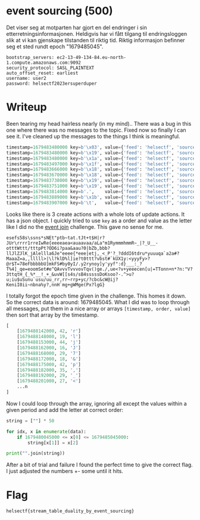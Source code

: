 # event sourcing (500)

Det viser seg at motparten har gjort en del endringer i sin etterretningsinformasjonen. Heldigvis har vi fått tilgang til endringsloggen slik at vi kan gjenskape tilstanden til riktig tid. Riktig informasjon befinner seg et sted rundt epoch "1679485045".

```
bootstrap_servers: ec2-13-49-134-84.eu-north-1.compute.amazonaws.com:9092
security_protocol: SASL_PLAINTEXT  
auto_offset_reset: earliest
username: user2
password: helsectf2023ersuperduper
```

# Writeup

Been tearing my head hairless nearly (in my mind).. There was a bug in this one where there was no messages to the topic. Fixed now so finally I can see it. I've cleaned up the messages to the things I think is meaningful.

```python
timestamp=1679483480000 key=b'\x03', value={'feed': 'helsectf', 'source': 'https://helsectf2023-6ac4e1c6d8855c1bd96a.ctfd.io/', 'action': 'create', 'intel': [{'type': 'flag', 'value': 's'}]}
timestamp=1679483480000 key=b'\x19', value={'feed': 'helsectf', 'source': 'https://helsectf2023-6ac4e1c6d8855c1bd96a.ctfd.io/', 'action': 'create', 'intel': [{'type': 'flag', 'value': '?'}]}
timestamp=1679483480000 key=b'\x1a', value={'feed': 'helsectf', 'source': 'https://helsectf2023-6ac4e1c6d8855c1bd96a.ctfd.io/', 'action': 'create', 'intel': [{'type': 'flag', 'value': '?'}]}
timestamp=1679483497000 key=b'\x1f', value={'feed': 'helsectf', 'source': 'https://helsectf2023-6ac4e1c6d8855c1bd96a.ctfd.io/', 'action': 'update', 'intel': [{'type': 'flag', 'value': 'y'}]}
timestamp=1679483666000 key=b'\x18', value={'feed': 'helsectf', 'source': 'https://helsectf2023-6ac4e1c6d8855c1bd96a.ctfd.io/', 'action': 'update', 'intel': [{'type': 'flag', 'value': '='}]}
timestamp=1679483670000 key=b'\x18', value={'feed': 'helsectf', 'source': 'https://helsectf2023-6ac4e1c6d8855c1bd96a.ctfd.io/', 'action': 'update', 'intel': [{'type': 'flag', 'value': 'a'}]}
timestamp=1679483738000 key=b'\x19', value={'feed': 'helsectf', 'source': 'https://helsectf2023-6ac4e1c6d8855c1bd96a.ctfd.io/', 'action': 'update', 'intel': [{'type': 'flag', 'value': 'k'}]}
timestamp=1679483751000 key=b'\x19', value={'feed': 'helsectf', 'source': 'https://helsectf2023-6ac4e1c6d8855c1bd96a.ctfd.io/', 'action': 'update', 'intel': [{'type': 'flag', 'value': 'l'}]}
timestamp=1679483814000 key=b'.',    value={'feed': 'helsectf', 'source': 'https://helsectf2023-6ac4e1c6d8855c1bd96a.ctfd.io/', 'action': 'update', 'intel': [{'type': 'flag', 'value': 'g'}]}
timestamp=1679483889000 key=b'\x1b', value={'feed': 'helsectf', 'source': 'https://helsectf2023-6ac4e1c6d8855c1bd96a.ctfd.io/', 'action': 'update', 'intel': [{'type': 'flag', 'value': 'k'}]}
timestamp=1679483907000 key=b'\t',   value={'feed': 'helsectf', 'source': 'https://helsectf2023-6ac4e1c6d8855c1bd96a.ctfd.io/', 'action': 'update', 'intel': [{'type': 'flag', 'value': 'N'}]}
```

Looks like there is 3 create actions with a whole lots of update actions. It has a json object. I quickly tried to use `key` as a order and value as the letter like I did no the [event join](../event%20join/) challenge. This gave no sense for me. 

```
esefs58s\ssns*sNEt"ptb~tat.tJt+t$H|r?JUr\rrrr1rreIwRe{eeeeaea<auaavaa/aLa"m1RymmmhmmR~_|?_U__-otttWttt/tttpPt?OD6i?paa&aau?0|bZb,bbb?llJlZJlK_jAlellla6Je"eeee{*eee|etj,_<_P'?_?dddI6tdru*yuuuqa`a2a#?MaaaZ=a,,lllll>|\l?klD%l]ie?t0ttt?vbst#`kUX1y:<yyyFy>?@r$T=78eFbbbbbU]mkFS#by0yI/.y2rynoy]y'yyf":d}___:_?T%4]_qe=eoomSet#e^QAvvvTvvvovTqv()ge./,ue<?v+yeeecen[u|=TTonn+n*?n:"V?3ttqtH_{_%*__!_+_&uvW[[s4s/sB4sssssDoKsoo?-.^>u?u;iu$uSunu`usu/uu_rr,rr~rrp+yc/?cbc&cW@ij?KeniI0ii~nbna%y?,nnH`mg+gWMge(Px?lgG}
```

I totally forgot the epoch time given in the challenge. This homes it down. So the correct data is around: 1679485045. What I did was to loop through all messages, put them in a nice array or arrays `[timestamp, order, value]` then sort that array by the timestamp. 

```python
[
    [1679488142000, 42, 'r']
    [1679488148000, 19, 'l']
    [1679488153000, 44, 'j']
    [1679488162000, 16, 'J']
    [1679488168000, 29, '7']
    [1679488172000, 18, '&']
    [1679488175000, 42, 'p']
    [1679488182000, 35, ',']
    [1679488192000, 29, '_']
    [1679488201000, 27, '<']
    ...n
]
```

Now I could loop through the array, ignoring all except the values within a given period and add the letter at correct order:

```python
string = [""] * 50

for idx, x in enumerate(data):
    if 1679480045000 <= x[0] <= 1679485045000:
        string[x[1]] = x[2]

print("".join(string))
```

After a bit of trial and failure I found the perfect time to give the correct flag. I just adjusted the numbers +- some until it hits.

# Flag

```
helsectf{stream_table_duality_by_event_sourcing}
```